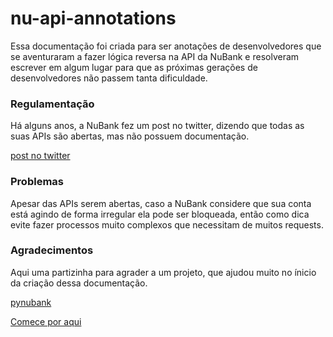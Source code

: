 # nu-api-annotations
Essa documentação foi criada para ser anotações de desenvolvedores que se aventuraram a fazer lógica reversa na API da NuBank e resolveram escrever em algum lugar para que as próximas gerações de desenvolvedores não passem tanta dificuldade.

### Regulamentação 

Há alguns anos, a NuBank fez um post no twitter, dizendo que todas as suas APIs são abertas, mas não possuem documentação.

[post no twitter](https://twitter.com/nubank/status/766665014161932288)

### Problemas

Apesar das APIs serem abertas, caso a NuBank considere que sua conta está agindo de forma irregular ela pode ser bloqueada, então como dica evite fazer processos muito complexos que necessitam de muitos requests.

### Agradecimentos

Aqui uma partizinha para agrader a um projeto, que ajudou muito no ínicio da criação dessa documentação. 

[pynubank](https://github.com/andreroggeri/pynubank)

[Comece por aqui](app/Discovery)
